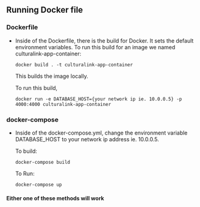 ## Running Docker file

### Dockerfile

- Inside of the Dockerfile, there is the build for Docker. It sets the default environment variables.
  To run this build for an image we named culturalink-app-container:

  ```
  docker build . -t culturalink-app-container
  ```

  This builds the image locally.

  To run this build,

  ```
  docker run -e DATABASE_HOST={your network ip ie. 10.0.0.5} -p 4000:4000 culturalink-app-container
  ```

### docker-compose

- Inside of the docker-compose.yml, change the environment variable DATABASE_HOST to your network
  ip address ie. 10.0.0.5.

  To build:

  ```
  docker-compose build
  ```

  To Run:

  ```
  docker-compose up
  ```

#### Either one of these methods will work
